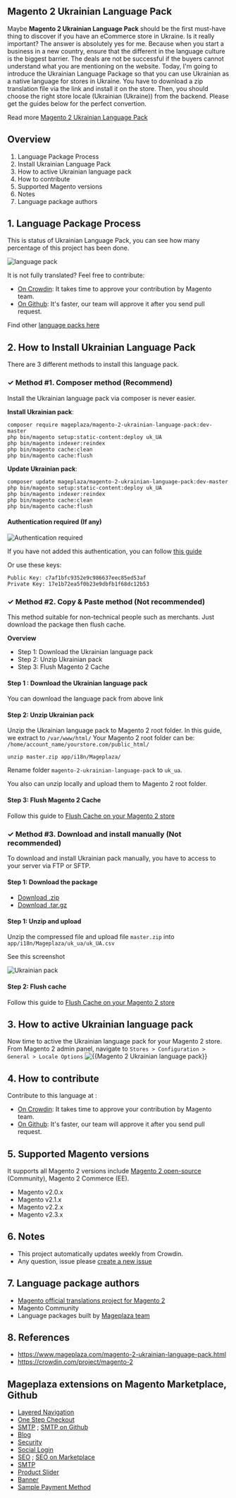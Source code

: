 ## Magento 2 Ukrainian Language Pack

Maybe **Magento 2 Ukrainian Language Pack** should be the first must-have thing to discover if you have an eCommerce store in Ukraine. Is it really important? The answer is absolutely yes for me. Because when you start a business in a new country, ensure that the different in the language culture is the biggest barrier. The deals are not be successful if the buyers cannot understand what you are mentioning on the website. Today, I'm going to introduce the Ukrainian Language Package so that you can use Ukrainian as a native language for stores in Ukraine. You have to download a zip translation file via the link and install it on the store. Then, you should choose the right store locale (Ukrainian (Ukraine)) from the backend. Please get the guides below for the perfect convertion.

Read more [Magento 2 Ukrainian Language Pack](https://www.mageplaza.com/magento-2-ukrainian-language-pack.html)


## Overview

1. Language Package Process
2. Install Ukrainian Language Pack
3. How to active Ukrainian language pack
4. How to contribute
5. Supported Magento versions
6. Notes
7. Language package authors

## 1. Language Package Process

This is status of Ukrainian Language Pack, you can see how many percentage of this project has been done.

![language pack](http://progressed.io/bar/31?title=translated)

It is not fully translated? Feel free to contribute:
- [On Crowdin](https://crowdin.com/project/magento-2): It takes time to approve your contribution by Magento team.
- [On Github](https://github.com/mageplaza/magento-2-ukrainian-language-pack/blob/master/HOW-TO-CONTRIBUTE.md): It's faster, our team will approve it after you send pull request.


Find other [language packs here](https://www.mageplaza.com/kb/magento-2-language-pack/)

## 2. How to Install Ukrainian Language Pack

There are 3 different methods to install this language pack.

### ✓ Method #1. Composer method (Recommend)
Install the Ukrainian language pack via composer is never easier.

**Install Ukrainian pack**:

```
composer require mageplaza/magento-2-ukrainian-language-pack:dev-master
php bin/magento setup:static-content:deploy uk_UA
php bin/magento indexer:reindex
php bin/magento cache:clean
php bin/magento cache:flush

```


**Update  Ukrainian pack**:

```
composer update mageplaza/magento-2-ukrainian-language-pack:dev-master
php bin/magento setup:static-content:deploy uk_UA
php bin/magento indexer:reindex
php bin/magento cache:clean
php bin/magento cache:flush

```

#### Authentication required (If any)

![Authentication required](https://cdn.mageplaza.com/media/general/dmryiPk.png)

If you have not added this authentication, you can follow [this guide](http://devdocs.magento.com/guides/v2.0/install-gde/prereq/connect-auth.html)

Or use these keys:

```
Public Key: c7af1bfc9352e9c986637eec85ed53af
Private Key: 17e1b72ea5f0b23e9dbfb1f68dc12b53
```



### ✓ Method #2. Copy & Paste method (Not recommended)

This method suitable for non-technical people such as merchants. Just download the package then flush cache.

**Overview**

- Step 1: Download the Ukrainian language pack
- Step 2: Unzip Ukrainian pack
- Step 3: Flush Magento 2 Cache

#### Step 1 : Download the Ukrainian language pack

You can download the language pack from above link

#### Step 2: Unzip Ukrainian pack

Unzip the Ukrainian language pack to Magento 2 root folder. In this guide, we extract to `/var/www/html/`
Your Magento 2 root folder can be: `/home/account_name/yourstore.com/public_html/`

```
unzip master.zip app/i18n/Mageplaza/
```

Rename folder `magento-2-ukrainian-language-pack` to `uk_ua`.


You also can unzip locally and upload them to Magento 2 root folder.

#### Step 3: Flush Magento 2 Cache

Follow this guide to [Flush Cache on your Magento 2 store](https://www.mageplaza.com/kb/how-flush-enable-disable-cache.html)


### ✓ Method #3. Download and install manually (Not recommended)

To download and install Ukrainian pack manually, you have to access to your server via FTP or SFTP.

#### Step 1: Download the package

- [Download .zip](https://github.com/mageplaza/magento-2-ukrainian-language-pack/archive/master.zip)
- [Download .tar.gz](https://github.com/mageplaza/magento-2-ukrainian-language-pack/tarball/master)

#### Step 1: Unzip and upload

Unzip the compressed file and upload file `master.zip` into `app/i18n/Mageplaza/uk_ua/uk_UA.csv`

See this screenshot

![Ukrainian pack](https://i.imgur.com/tS668yC.png)

#### Step 2: Flush cache

Follow this guide to [Flush Cache on your Magento 2 store](https://www.mageplaza.com/kb/how-flush-enable-disable-cache.html)


## 3. How to active Ukrainian language pack 

Now time to active the Ukrainian language pack for your Magento 2 store. From Magento 2 admin panel, navigate to `Stores > Configuration > General > Locale Options`
![{{Magento 2 Ukrainian language pack}}](https://cdn.mageplaza.com/media/general/aPSUA0l.png)


## 4. How to contribute

Contribute to this language at :
- [On Crowdin](https://crowdin.com/project/magento-2): It takes time to approve your contribution by Magento team.
- [On Github](https://github.com/mageplaza/magento-2-ukrainian-language-pack/blob/master/HOW-TO-CONTRIBUTE.md): It's faster, our team will approve it after you send pull request.


## 5. Supported Magento versions

It supports all Magento 2 versions include [Magento 2 open-source](https://www.mageplaza.com/download-magento/) (Community), Magento 2 Commerce (EE).


- Magento v2.0.x
- Magento v2.1.x
- Magento v2.2.x
- Magento v2.3.x



## 6. Notes 

- This project automatically updates weekly from Crowdin.
- Any question, issue please [create a new issue](https://github.com/mageplaza/magento-2-ukrainian-language-pack/issues/new)

## 7. Language package authors

- [Magento official translations project for Magento 2](https://crowdin.com/project/magento-2)
- Magento Community
- Language packages built by [Mageplaza team](https://www.mageplaza.com/)


## 8. References 

- https://www.mageplaza.com/magento-2-ukrainian-language-pack.html
- https://crowdin.com/project/magento-2



## Mageplaza extensions on Magento Marketplace, Github


- [Layered Navigation](https://marketplace.magento.com/mageplaza-layered-navigation-m2.html)
- [One Step Checkout](https://marketplace.magento.com/mageplaza-magento-2-one-step-checkout-extension.html)
- [SMTP](https://marketplace.magento.com/mageplaza-module-smtp.html) ; [SMTP on Github](https://github.com/mageplaza/magento-2-smtp)
- [Blog](https://github.com/mageplaza/magento-2-blog)
- [Security](https://marketplace.magento.com/mageplaza-module-security.html)
- [Social Login](https://github.com/mageplaza/magento-2-social-login)
- [SEO](https://github.com/mageplaza/magento-2-seo) ; [SEO on Marketplace](https://marketplace.magento.com/mageplaza-magento-2-seo-extension.html)
- [SMTP](https://github.com/mageplaza/magento-2-smtp)
- [Product Slider](https://github.com/mageplaza/magento-2-product-slider)
- [Banner](https://github.com/mageplaza/magento-2-banner-slider)
- [Sample Payment Method](https://github.com/mageplaza/magento-2-sample-payment-method)



